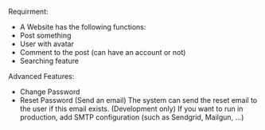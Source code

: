 Requirment:
- A Website has the following functions:
- Post something
- User with avatar
- Comment to the post (can have an account or not)
- Searching feature

Advanced Features:
- Change Password
- Reset Password (Send an email)
    The system can send the reset email to the user if this email exists. (Development only)
    If you want to run in production, add SMTP configuration (such as Sendgrid, Mailgun, ...)